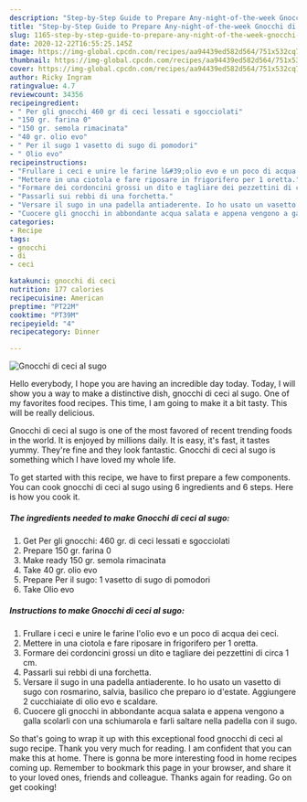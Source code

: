 ```yaml
---
description: "Step-by-Step Guide to Prepare Any-night-of-the-week Gnocchi di ceci al sugo"
title: "Step-by-Step Guide to Prepare Any-night-of-the-week Gnocchi di ceci al sugo"
slug: 1165-step-by-step-guide-to-prepare-any-night-of-the-week-gnocchi-di-ceci-al-sugo
date: 2020-12-22T16:55:25.145Z
image: https://img-global.cpcdn.com/recipes/aa94439ed582d564/751x532cq70/gnocchi-di-ceci-al-sugo-recipe-main-photo.jpg
thumbnail: https://img-global.cpcdn.com/recipes/aa94439ed582d564/751x532cq70/gnocchi-di-ceci-al-sugo-recipe-main-photo.jpg
cover: https://img-global.cpcdn.com/recipes/aa94439ed582d564/751x532cq70/gnocchi-di-ceci-al-sugo-recipe-main-photo.jpg
author: Ricky Ingram
ratingvalue: 4.7
reviewcount: 34356
recipeingredient:
- " Per gli gnocchi 460 gr di ceci lessati e sgocciolati"
- "150 gr. farina 0"
- "150 gr. semola rimacinata"
- "40 gr. olio evo"
- " Per il sugo 1 vasetto di sugo di pomodori"
- " Olio evo"
recipeinstructions:
- "Frullare i ceci e unire le farine l&#39;olio evo e un poco di acqua dei ceci."
- "Mettere in una ciotola e fare riposare in frigorifero per 1 oretta."
- "Formare dei cordoncini grossi un dito e tagliare dei pezzettini di circa 1 cm."
- "Passarli sui rebbi di una forchetta."
- "Versare il sugo in una padella antiaderente. Io ho usato un vasetto di sugo con rosmarino, salvia, basilico che preparo io d&#39;estate. Aggiungere 2 cucchiaiate di olio evo e scaldare."
- "Cuocere gli gnocchi in abbondante acqua salata e appena vengono a galla scolarli con una schiumarola e farli saltare nella padella con il sugo."
categories:
- Recipe
tags:
- gnocchi
- di
- ceci

katakunci: gnocchi di ceci 
nutrition: 177 calories
recipecuisine: American
preptime: "PT22M"
cooktime: "PT39M"
recipeyield: "4"
recipecategory: Dinner

---
```



![Gnocchi di ceci al sugo](https://img-global.cpcdn.com/recipes/aa94439ed582d564/751x532cq70/gnocchi-di-ceci-al-sugo-recipe-main-photo.jpg)

Hello everybody, I hope you are having an incredible day today. Today, I will show you a way to make a distinctive dish, gnocchi di ceci al sugo. One of my favorites food recipes. This time, I am going to make it a bit tasty. This will be really delicious.

Gnocchi di ceci al sugo is one of the most favored of recent trending foods in the world. It is enjoyed by millions daily. It is easy, it's fast, it tastes yummy. They're fine and they look fantastic. Gnocchi di ceci al sugo is something which I have loved my whole life.




To get started with this recipe, we have to first prepare a few components. You can cook gnocchi di ceci al sugo using 6 ingredients and 6 steps. Here is how you cook it.

<!--inarticleads1-->

##### The ingredients needed to make Gnocchi di ceci al sugo:

1. Get  Per gli gnocchi: 460 gr. di ceci lessati e sgocciolati
1. Prepare 150 gr. farina 0
1. Make ready 150 gr. semola rimacinata
1. Take 40 gr. olio evo
1. Prepare  Per il sugo: 1 vasetto di sugo di pomodori
1. Take  Olio evo




<!--inarticleads2-->

##### Instructions to make Gnocchi di ceci al sugo:

1. Frullare i ceci e unire le farine l&#39;olio evo e un poco di acqua dei ceci.
1. Mettere in una ciotola e fare riposare in frigorifero per 1 oretta.
1. Formare dei cordoncini grossi un dito e tagliare dei pezzettini di circa 1 cm.
1. Passarli sui rebbi di una forchetta.
1. Versare il sugo in una padella antiaderente. Io ho usato un vasetto di sugo con rosmarino, salvia, basilico che preparo io d&#39;estate. Aggiungere 2 cucchiaiate di olio evo e scaldare.
1. Cuocere gli gnocchi in abbondante acqua salata e appena vengono a galla scolarli con una schiumarola e farli saltare nella padella con il sugo.




So that's going to wrap it up with this exceptional food gnocchi di ceci al sugo recipe. Thank you very much for reading. I am confident that you can make this at home. There is gonna be more interesting food in home recipes coming up. Remember to bookmark this page in your browser, and share it to your loved ones, friends and colleague. Thanks again for reading. Go on get cooking!
